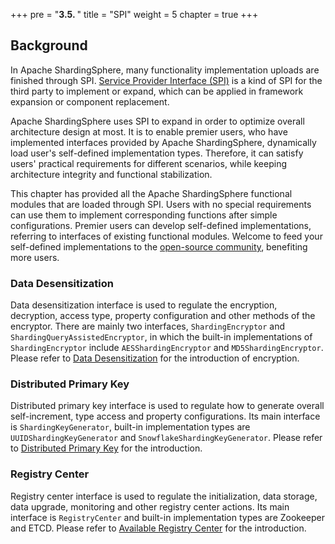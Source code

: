 +++
pre = "<b>3.5. </b>"
title = "SPI"
weight = 5
chapter = true
+++

## Background

In Apache ShardingSphere, many functionality implementation uploads are finished through SPI. [Service Provider Interface (SPI)](https://docs.oracle.com/javase/tutorial/sound/SPI-intro.html) is a kind of SPI for the third party to implement or expand, which can be applied in framework expansion or component replacement.

Apache ShardingSphere uses SPI to expand in order to optimize overall architecture design at most. It is to enable premier users, who have implemented interfaces provided by Apache ShardingSphere, dynamically load user's self-defined implementation types. Therefore, it can satisfy users' practical requirements for different scenarios, while keeping architecture integrity and functional stabilization.

This chapter has provided all the Apache ShardingSphere functional modules that are loaded through SPI. Users with no special requirements can use them to implement corresponding functions after simple configurations. Premier users can develop self-defined implementations, referring to interfaces of existing functional modules. Welcome to feed your self-defined implementations to the [open-source community](https://github.com/apache/incubator-shardingsphere/pulls), benefiting more users.

### Data Desensitization

Data desensitization interface is used to regulate the encryption, decryption, access type, property configuration and other methods of the encryptor. There are mainly two interfaces, `ShardingEncryptor` and `ShardingQueryAssistedEncryptor`, in which the built-in implementations of  `ShardingEncryptor` include `AESShardingEncryptor` and `MD5ShardingEncryptor`. Please refer to [Data Desensitization](https://shardingsphere.apache.org/document/current/en/features/orchestration/encrypt/) for the introduction of encryption.

### Distributed Primary Key

Distributed primary key interface is used to regulate how to generate overall self-increment, type access and property configurations. Its main interface is `ShardingKeyGenerator`, built-in implementation types are `UUIDShardingKeyGenerator` and `SnowflakeShardingKeyGenerator`.  Please refer to [Distributed Primary Key](https://shardingsphere.apache.org/document/current/en/features/sharding/other-features/key-generator/) for the introduction.

### Registry Center

Registry center interface is used to regulate the initialization, data storage, data upgrade, monitoring and other registry center actions. Its main interface is `RegistryCenter` and built-in implementation types are Zookeeper and ETCD. Please refer to [Available Registry Center](https://shardingsphere.apache.org/document/current/en/features/orchestration/supported-registry-repo/) for the introduction.